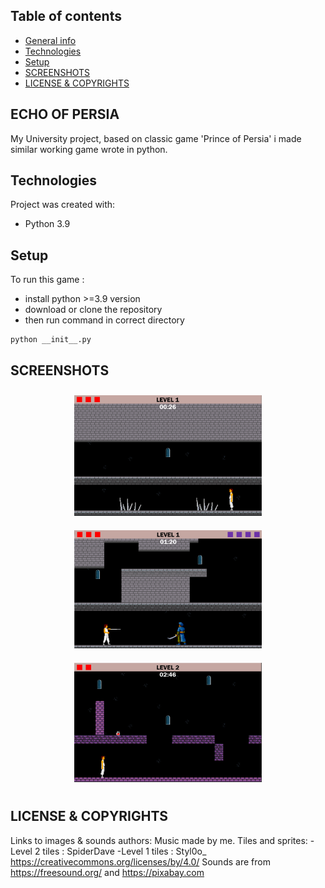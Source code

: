 ## Table of contents
* [General info](#ECHO-OF-PERSIA)
* [Technologies](#technologies)
* [Setup](#setup)
* [SCREENSHOTS](#SCREENSHOTS)
* [LICENSE & COPYRIGHTS](#LICENSE--COPYRIGHTS)

## ECHO OF PERSIA
My University project, based on classic game 'Prince of Persia' i made similar working game wrote in python.
	
## Technologies
Project was created with:
* Python 3.9
	
## Setup
To run this game :
* install python >=3.9 version
* download or clone the repository 
* then run command in correct directory
```
python __init__.py
```
## SCREENSHOTS
<p align="center">
  <img src="screenshots/z1.png"  width="300" style="margin: 10px;">
  <img src="screenshots/z2.png"  width="300" style="margin: 10px;">
  <img src="screenshots/z3.png"  width="300" style="margin: 10px;">
</p>


## LICENSE & COPYRIGHTS
Links to images & sounds authors:
Music made by me.
Tiles and sprites:
-Level 2 tiles : SpiderDave
-Level 1 tiles : Styl0o_
https://creativecommons.org/licenses/by/4.0/
Sounds are from https://freesound.org/ and https://pixabay.com


